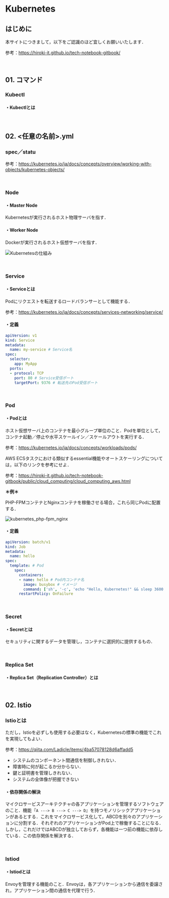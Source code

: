# Kubernetes

## はじめに

本サイトにつきまして，以下をご認識のほど宜しくお願いいたします．

参考：https://hiroki-it.github.io/tech-notebook-gitbook/

<br>

## 01. コマンド

### Kubectl

#### ・Kubectlとは

<br>

## 02. <任意の名前>.yml

### spec／statu

参考：https://kubernetes.io/ja/docs/concepts/overview/working-with-objects/kubernetes-objects/

<br>

### Node

#### ・Master Node

Kubernetesが実行されるホスト物理サーバを指す．

#### ・Worker Node

Dockerが実行されるホスト仮想サーバを指す．

![Kubernetesの仕組み](https://raw.githubusercontent.com/hiroki-it/tech-notebook/master/images/Kubernetesの仕組み.png)

<br>

### Service

#### ・Serviceとは

Podにリクエストを転送するロードバランサーとして機能する．

参考：https://kubernetes.io/ja/docs/concepts/services-networking/service/

#### ・定義

```yaml
apiVersion: v1
kind: Service
metadata:
  name: my-service # Service名
spec:
  selector:
    app: MyApp
  ports:
  - protocol: TCP
    port: 80 # Service受信ポート
    targetPort: 9376 # 転送先のPod受信ポート
```

<br>

### Pod

#### ・Podとは

ホスト仮想サーバ上のコンテナを最小グループ単位のこと．Podを単位として，コンテナ起動／停止や水平スケールイン／スケールアウトを実行する．

参考：https://kubernetes.io/ja/docs/concepts/workloads/pods/

AWS ECSタスクにおける類似するessential機能やオートスケーリングについては，以下のリンクを参考にせよ．

参考：https://hiroki-it.github.io/tech-notebook-gitbook/public/cloud_computing/cloud_computing_aws.html

**＊例＊**

PHP-FPMコンテナとNginxコンテナを稼働させる場合，これら同じPodに配置する．

![kubernetes_php-fpm_nginx](https://raw.githubusercontent.com/hiroki-it/tech-notebook/master/images/kubernetes_php-fpm_nginx.png)

#### ・定義

```yaml
apiVersion: batch/v1
kind: Job
metadata:
  name: hello
spec:
  template: # Pod
    spec:
      containers:
      - name: hello # Pod内コンテナ名
        image: busybox # イメージ
        command: ['sh', '-c', 'echo "Hello, Kubernetes!" && sleep 3600'] # コンテナ起動時コマンド
      restartPolicy: OnFailure
```

<br>

### Secret

#### ・Secretとは

セキュリティに関するデータを管理し，コンテナに選択的に提供するもの．

<br>

### Replica Set

#### ・Replica Set（Replication Controller）とは

<br>

## 02. Istio

### Istioとは

ただし，Istioを必ずしも使用する必要はなく，Kubernetesの標準の機能でこれを実現してもよい．

参考：https://qiita.com/Ladicle/items/4ba57078128d6affadd5

- システムのコンポーネント間通信を制御しきれない．
- 障害時に何が起こるか分からない．
- 鍵と証明書を管理しきれない．
- システムの全体像が把握できない

#### ・依存関係の解決

マイクロサービスアーキテクチャの各アプリケーションを管理するソフトウェアのこと．機能『```A ---> B ---> C ---> D```』を持つモノリシックアプリケーションがあるとする．これをマイクロサービス化して，ABCDを別々のアプリケーションに分割する．それぞれのアプリケーションがPod上で稼働することになる．しかし，これだけではABCDが独立しておらず，各機能は一つ前の機能に依存している．この依存関係を解決する．

<br>

### Istiod

#### ・Istiodとは

Envoyを管理する機能のこと．Envoyは，各アプリケーションから通信を委譲され，アプリケーション間の通信を代理で行う．
